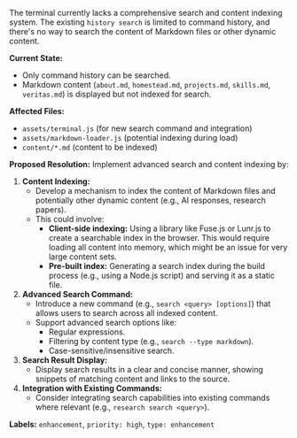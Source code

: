 The terminal currently lacks a comprehensive search and content indexing system. The existing `history search` is limited to command history, and there's no way to search the content of Markdown files or other dynamic content.

**Current State:**
- Only command history can be searched.
- Markdown content (`about.md`, `homestead.md`, `projects.md`, `skills.md`, `veritas.md`) is displayed but not indexed for search.

**Affected Files:**
- `assets/terminal.js` (for new search command and integration)
- `assets/markdown-loader.js` (potential indexing during load)
- `content/*.md` (content to be indexed)

**Proposed Resolution:**
Implement advanced search and content indexing by:
1.  **Content Indexing:**
    *   Develop a mechanism to index the content of Markdown files and potentially other dynamic content (e.g., AI responses, research papers).
    *   This could involve: 
        *   **Client-side indexing:** Using a library like Fuse.js or Lunr.js to create a searchable index in the browser. This would require loading all content into memory, which might be an issue for very large content sets.
        *   **Pre-built index:** Generating a search index during the build process (e.g., using a Node.js script) and serving it as a static file.
2.  **Advanced Search Command:**
    *   Introduce a new command (e.g., `search <query> [options]`) that allows users to search across all indexed content.
    *   Support advanced search options like: 
        *   Regular expressions.
        *   Filtering by content type (e.g., `search --type markdown`).
        *   Case-sensitive/insensitive search.
3.  **Search Result Display:**
    *   Display search results in a clear and concise manner, showing snippets of matching content and links to the source.
4.  **Integration with Existing Commands:**
    *   Consider integrating search capabilities into existing commands where relevant (e.g., `research search <query>`).

**Labels:** `enhancement`, `priority: high`, `type: enhancement`